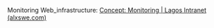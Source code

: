 Monitoring Web_infrastructure: [Concept: Monitoring | Lagos Intranet (alxswe.com)](https://intranet.alxswe.com/concepts/13)
